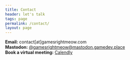```yaml
---
title: Contact
header: let's talk
tags: page
permalink: /contact/
layout: page
---
```


__Email:__ contact[at]gamesrightmeow.com   
__Mastodon:__ [@gamesrightmeow@mastodon.gamedev.place](https://mastodon.gamedev.place/@gamesrightmeow)  
__Book a virtual meeting:__ [Calendly](https://calendly.com/gamesrightmeow/exploratory-call?back=0)